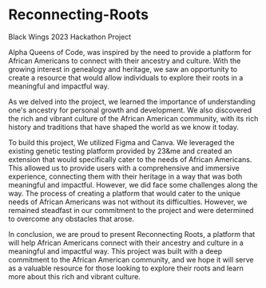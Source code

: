 # Reconnecting-Roots
Black Wings 2023 Hackathon Project

Alpha Queens of Code, was inspired by the need to provide a platform for African Americans to connect with their ancestry and culture. With the growing interest in genealogy and heritage, we saw an opportunity to create a resource that would allow individuals to explore their roots in a meaningful and impactful way.

As we delved into the project, we learned the importance of understanding one's ancestry for personal growth and development. We also discovered the rich and vibrant culture of the African American community, with its rich history and traditions that have shaped the world as we know it today.

To build this project, We utilized Figma and Canva. We leveraged the existing genetic testing platform provided by 23&me and created an extension that would specifically cater to the needs of African Americans. This allowed us to provide users with a comprehensive and immersive experience, connecting them with their heritage in a way that was both meaningful and impactful.
However, we did face some challenges along the way. The process of creating a platform that would cater to the unique needs of African Americans was not without its difficulties. However, we remained steadfast in our commitment to the project and were determined to overcome any obstacles that arose.

In conclusion, we are proud to present Reconnecting Roots, a platform that will help African Americans connect with their ancestry and culture in a meaningful and impactful way. This project was built with a deep commitment to the African American community, and we hope it will serve as a valuable resource for those looking to explore their roots and learn more about this rich and vibrant culture.
